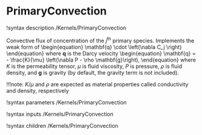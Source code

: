 # PrimaryConvection

!syntax description /Kernels/PrimaryConvection

Convective flux of concentration of the $j^{\mathrm{th}}$ primary species.
Implements the weak form of
\begin{equation}
\mathbf{q} \cdot \left(\nabla C_j \right)
\end{equation}
where $\mathbf{q}$ is the Darcy velocity
\begin{equation}
\mathbf{q} = - \frac{K}{\mu} \left(\nabla P - \rho \mathbf{g}\right),
\end{equation}
where $K$ is the permeability tensor, $\mu$ is fluid viscosity, $P$ is pressure,
$\rho$ is fluid density, and $\mathbf{g}$ is gravity (by default, the gravity term
is not included).

!!!note:
    $K/\mu$ and $\rho$ are expected as material properties called conductivity
    and density, respectively

!syntax parameters /Kernels/PrimaryConvection

!syntax inputs /Kernels/PrimaryConvection

!syntax children /Kernels/PrimaryConvection
